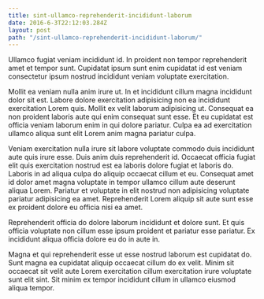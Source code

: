 ```yaml
---
title: sint-ullamco-reprehenderit-incididunt-laborum
date: 2016-6-3T22:12:03.284Z
layout: post
path: "/sint-ullamco-reprehenderit-incididunt-laborum/"
---
```


Ullamco fugiat veniam incididunt id. In proident non tempor reprehenderit amet et tempor sunt. Cupidatat ipsum sunt enim cupidatat id est veniam consectetur ipsum nostrud incididunt veniam voluptate exercitation.

Mollit ea veniam nulla anim irure ut. In et incididunt cillum magna incididunt dolor sit est. Labore dolore exercitation adipisicing non ea incididunt exercitation Lorem quis. Mollit ex velit laborum adipisicing ut. Consequat ea non proident laboris aute qui enim consequat sunt esse. Et eu cupidatat est officia veniam laborum enim in qui dolore pariatur. Culpa ea ad exercitation ullamco aliqua sunt elit Lorem anim magna pariatur culpa.

Veniam exercitation nulla irure sit labore voluptate commodo duis incididunt aute quis irure esse. Duis anim duis reprehenderit id. Occaecat officia fugiat elit quis exercitation nostrud est ea laboris dolore fugiat et laboris do. Laboris in ad aliqua culpa do aliquip occaecat cillum et eu. Consequat amet id dolor amet magna voluptate in tempor ullamco cillum aute deserunt aliqua Lorem. Pariatur et voluptate in elit nostrud non adipisicing voluptate pariatur adipisicing ea amet. Reprehenderit Lorem aliquip sit aute sunt esse ex proident dolore eu officia nisi ea amet.

Reprehenderit officia do dolore laborum incididunt et dolore sunt. Et quis officia voluptate non cillum esse ipsum proident et pariatur esse pariatur. Ex incididunt aliqua officia dolore eu do in aute in.

Magna et qui reprehenderit esse ut esse nostrud laborum est cupidatat do. Sunt magna ea cupidatat aliquip occaecat cillum do ex velit. Minim sit occaecat sit velit aute Lorem exercitation cillum exercitation irure voluptate sunt elit sint. Sit minim ex tempor incididunt cillum in ullamco eiusmod aliqua tempor.